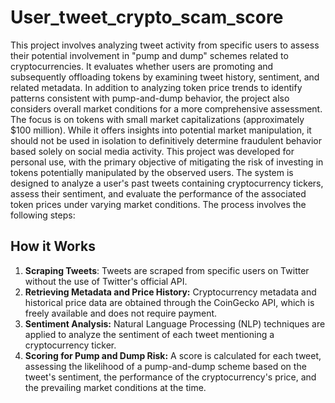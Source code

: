 # User_tweet_crypto_scam_score

This project involves analyzing tweet activity from specific users to assess their potential involvement in "pump and dump" schemes related to cryptocurrencies. It evaluates whether users are promoting and subsequently offloading tokens by examining tweet history, sentiment, and related metadata. In addition to analyzing token price trends to identify patterns consistent with pump-and-dump behavior, the project also considers overall market conditions for a more comprehensive assessment. The focus is on tokens with small market capitalizations (approximately $100 million). While it offers insights into potential market manipulation, it should not be used in isolation to definitively determine fraudulent behavior based solely on social media activity. This project was developed for personal use, with the primary objective of mitigating the risk of investing in tokens potentially manipulated by the observed users.
The system is designed to analyze a user's past tweets containing cryptocurrency tickers, assess their sentiment, and evaluate the performance of the associated token prices under varying market conditions. The process involves the following steps:

## How it Works
1. **Scraping Tweets**: Tweets are scraped from specific users on Twitter without the use of Twitter's official API.
2. **Retrieving Metadata and Price History:** Cryptocurrency metadata and historical price data are obtained through the CoinGecko API, which is freely available and does not require payment.
3. **Sentiment Analysis:** Natural Language Processing (NLP) techniques are applied to analyze the sentiment of each tweet mentioning a cryptocurrency ticker.
4. **Scoring for Pump and Dump Risk:** A score is calculated for each tweet, assessing the likelihood of a pump-and-dump scheme based on the tweet's sentiment, the performance of the cryptocurrency's price, and the prevailing market conditions at the time.
